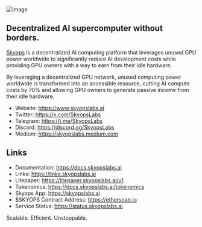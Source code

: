 ![image](https://skyopslabs.ai/images/skyops1860.png)
## Decentralized AI supercomputer without borders.

[Skyops](https://skyopslabs.ai) is a decentralized AI computing platform that leverages unused GPU power worldwide to significantly reduce AI development costs while providing GPU owners with a way to earn from their idle hardware.

By leveraging a decentralized GPU network, unused computing power worldwide is transformed into an accessible resource, cutting AI compute costs by 70% and allowing GPU owners to generate passive income from their idle hardware.

- Website: https://www.skyopslabs.ai
- Twitter: https://x.com/SkyopsLabs
- Telegram: https://t.me/SkyopsLabs
- Discord: https://discord.gg/SkyopsLabs
- Medium: https://skyopslabs.medium.com

## Links
- Documentation: https://docs.skyopslabs.ai
- Links: https://links.skyopslabs.ai
- Litepaper: https://litepaper.skyopslabs.ai/v1
- Tokenomics: https://docs.skyopslabs.ai/tokenomics
- Skyops App: https://skyopslabs.ai
- $SKYOPS Contract Address: https://etherscan.io
- Service Status: https://status.skyopslabs.ai

Scalable. Efficient. Unstoppable.
